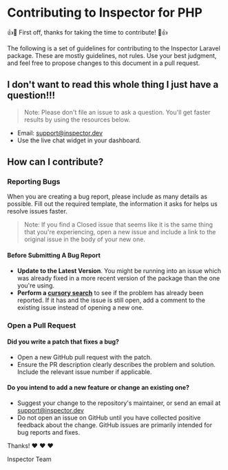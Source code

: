 # Contributing to Inspector for PHP

👍🎉 First off, thanks for taking the time to contribute! 🎉👍

The following is a set of guidelines for contributing to the Inspector Laravel package. These are mostly guidelines, not rules. Use your best judgment, and feel free to propose changes to this document in a pull request.

## I don't want to read this whole thing I just have a question!!!

> Note: Please don't file an issue to ask a question. You'll get faster results by using the resources below.

- Email: [support@inspector.dev](support@inspector.dev)
- Use the live chat widget in your dashboard.

## How can I contribute?

### Reporting Bugs

When you are creating a bug report, please include as many details as possible.
Fill out the required template, the information it asks for helps us resolve issues faster.

> Note: If you find a Closed issue that seems like it is the same thing that you're experiencing,
> open a new issue and include a link to the original issue in the body of your new one.

#### Before Submitting A Bug Report

- **Update to the Latest Version**. You might be running into an issue which was already fixed in a more recent version of the package than the one you're using.
- **Perform a [cursory search](https://github.com/search?q=is%3Aissue+user%3Ainspector-apm)** to see if the problem has already been reported. If it has and the issue is still open, add a comment to the existing issue instead of opening a new one.

### Open a Pull Request

#### Did you write a patch that fixes a bug?

- Open a new GitHub pull request with the patch.
- Ensure the PR description clearly describes the problem and solution. Include the relevant issue number if applicable.

#### Do you intend to add a new feature or change an existing one?

- Suggest your change to the repository's maintainer, or send an email at [support@inspector.dev](support@inspector.dev)
- Do not open an issue on GitHub until you have collected positive feedback about the change. GitHub issues are primarily intended for bug reports and fixes.

Thanks! ❤️ ❤️ ❤️

Inspector Team
